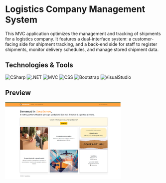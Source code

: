 # Logistics Company Management System

This MVC application optimizes the management and tracking of shipments for a logistics company.
It features a dual-interface system: a customer-facing side for shipment tracking, and a back-end side for staff to register shipments, monitor delivery schedules, and manage stored shipment data.

## Technologies & Tools
![CSharp](https://img.shields.io/badge/C%23-282C34?logo=csharp&logoColor=512BD4)
![.NET](https://img.shields.io/badge/.NET-282C34?logo=dotnet&logoColor=512BD4)
![MVC](https://img.shields.io/badge/_MVC-282C34)
![CSS](https://img.shields.io/badge/CSS-282C34?logo=css3&logoColor=1572B6)
![Bootstrap](https://img.shields.io/badge/Bootstrap-282C34?logo=bootstrap&logoColor=7952B3)
![VisualStudio](https://img.shields.io/badge/Visual_Studio-282C34?logo=visualstudio&logoColor=5C2D91)

## Preview

<img src="/preview/01.png" width="370">
